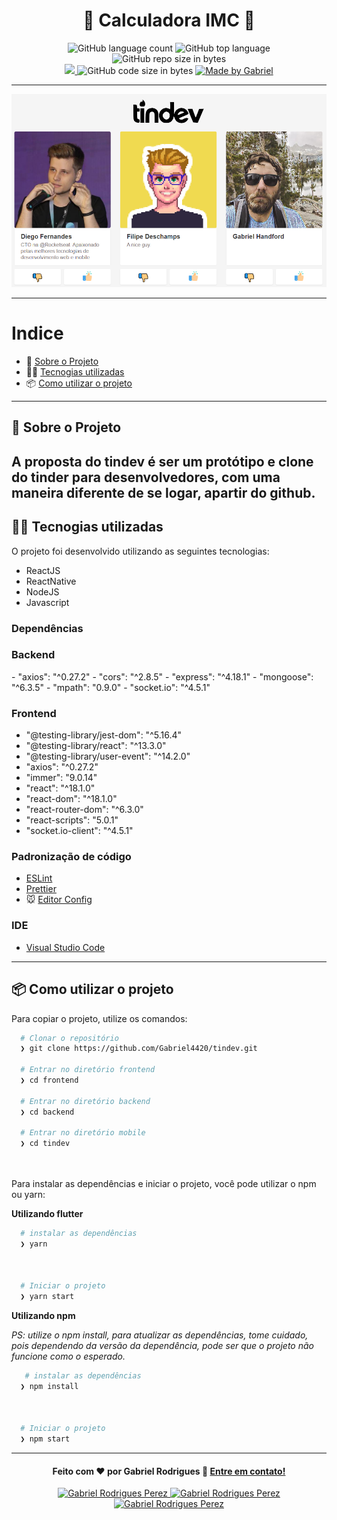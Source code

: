 <h1 align="center">
  &#x1F4F1; Calculadora IMC &#x1F4F1;
</h1>

<p align="center">
   <img alt="GitHub language count" src="https://img.shields.io/github/languages/count/Gabriel4420/tindev">

  <img alt="GitHub top language" src="https://img.shields.io/github/languages/top/Gabriel4420/tindev?logo=html">

  <img alt="GitHub repo size in bytes" src="https://img.shields.io/github/repo-size/Gabriel4420/tindev?color=green">

  <br>
  
  <a href="https://www.codacy.com/manual/Gabriel4420/tindev?utm_source=github.com&amp;utm_medium=referral&amp;utm_content=Gabriel4420/tindev&amp;utm_campaign=Badge_Grade">
    <img src="https://app.codacy.com/project/badge/Grade/6dd6b46abeb14e99935a2b9ac5c6ede2"/>
  </a>
  
  <img alt="GitHub code size in bytes" src="https://img.shields.io/github/last-commit/Gabriel4420/tindev">


  <a href="https://www.linkedin.com/in/gabriel-rodrigues-perez-2069b072/">
    <img alt="Made by Gabriel" src="https://img.shields.io/badge/made%20by-Gabriel-%2304D361">
  </a>
</p>

---

![](estrutura_tindev.png)

---

# Indice

- :rocket: [Sobre o Projeto](#rocket-sobre-o-projeto)
- 👨‍💻️ [Tecnogias utilizadas](#%EF%B8%8F-tecnogias-utilizadas)
- 📦️ [Como utilizar o projeto](#%EF%B8%8F-como-utilizar-o-projeto)
---

## :rocket: Sobre o Projeto

A proposta do tindev é ser um protótipo e clone do tinder para desenvolvedores, com uma maneira diferente de se logar, apartir do github. 
---

## 👨‍💻️ Tecnogias utilizadas

O projeto foi desenvolvido utilizando as seguintes tecnologias:
 
 - ReactJS
 - ReactNative
 - NodeJS
 - Javascript


### Dependências

<h3>Backend</h3>
 - "axios": "^0.27.2"
 - "cors": "^2.8.5"
 - "express": "^4.18.1"
 - "mongoose": "^6.3.5"
 - "mpath": "0.9.0"
 - "socket.io": "^4.5.1"
<h3>Frontend</h3>

 - "@testing-library/jest-dom": "^5.16.4"
 - "@testing-library/react": "^13.3.0"
 - "@testing-library/user-event": "^14.2.0"
 - "axios": "^0.27.2"
 - "immer": "9.0.14"
 - "react": "^18.1.0"
 - "react-dom": "^18.1.0"
 - "react-router-dom": "^6.3.0"
 - "react-scripts": "5.0.1"
 - "socket.io-client": "^4.5.1"

### Padronização de código

  - [ESLint](https://eslint.org/)
  - [Prettier](https://prettier.io/)
  - :mouse: [Editor Config](https://editorconfig.org/)

### IDE

  - [Visual Studio Code](https://code.visualstudio.com/)

---

## 📦️ Como utilizar o projeto

Para copiar o projeto, utilize os comandos:

```bash
  # Clonar o repositório
  ❯ git clone https://github.com/Gabriel4420/tindev.git

  # Entrar no diretório frontend
  ❯ cd frontend

  # Entrar no diretório backend
  ❯ cd backend

  # Entrar no diretório mobile
  ❯ cd tindev

  
```
Para instalar as dependências e iniciar o projeto, você pode utilizar o npm ou yarn:

**Utilizando flutter**

```bash
  # instalar as dependências
  ❯ yarn
  

 
  # Iniciar o projeto
  ❯ yarn start
```

**Utilizando npm**

*PS: utilize o npm install, para atualizar as dependências, tome cuidado, pois dependendo da versão da dependência, pode ser que o projeto não funcione como o esperado.*

```bash
   # instalar as dependências
  ❯ npm install
  

 
  # Iniciar o projeto
  ❯ npm start
```

---

<h4 align="center">
  Feito com ❤️ por Gabriel Rodrigues 👋️ <a href="mailto:gabriel_rodrigues_perez@hotmail.com">Entre em contato!</a>
</h4>

<p align="center">

  <a href="https://www.linkedin.com/in/gabriel-rodrigues-perez-2069b072/">
    <img alt="Gabriel Rodrigues Perez" src="https://img.shields.io/badge/LinkedIn-Gabriel_Rodrigues-0e76a8?style=flat&logoColor=white&logo=linkedin">
  </a>
  <a href="https://www.facebook.com/gabriel.rodrigues.perez">
    <img alt="Gabriel Rodrigues Perez" src="https://img.shields.io/badge/Facebook-Gabriel_Rodrigues-1778F2?style=flat&logoColor=white&logo=facebook">
  </a>
  <a href="https://www.instagram.com/gabriel_rodrigues_perez/">
    <img alt="Gabriel Rodrigues Perez" src="https://img.shields.io/badge/Instagram-@gabriel4420-833AB4?style=flat&logoColor=white&logo=instagram">
  </a>
  
  
</p>


